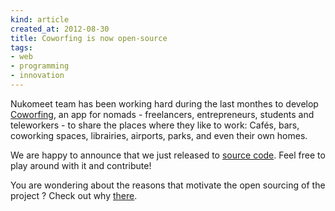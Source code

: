 ```yaml
---
kind: article
created_at: 2012-08-30
title: Coworfing is now open-source
tags:
- web
- programming
- innovation
---
```


Nukomeet team has been working hard during the last monthes to develop [Coworfing]("http://coworfing.com"), an app for nomads - freelancers, entrepreneurs, students and teleworkers - to share the places where they like to work: Cafés, bars, coworking spaces, librairies, airports, parks, and even their own homes.

We are happy to announce that we just released to [source code]("http://github.com/nukomeet/coworfing"). Feel free to play around with it and contribute!

You are wondering about the reasons that motivate the open sourcing of the project ? Check out why [there](http://coworfing.tumblr.com/post/30524579773/why-we-are-open-sourcing).


